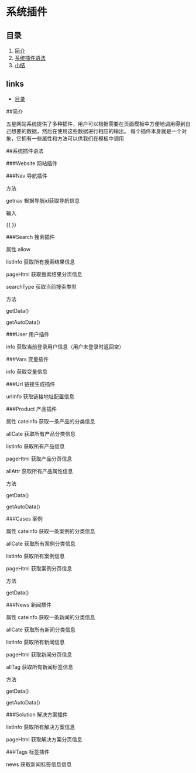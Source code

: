 # 系统插件

## 目录
   1. [简介](1.1.md)
   2. [系统插件语法](1.2.md)
   3. [小结](1.3.md)



## links
   * [目录](<index.md>)
   
   
   
##简介
   
   五星网站系统提供了多种插件，用户可以根据需要在页面模板中方便地调用得到自己想要的数据，然后在使用这些数据进行相应的输出。
   每个插件本身就是一个对象，它拥有一些属性和方法可以供我们在模板中调用   
   
##系统插件语法
   
###Website
网站插件




###Nav
导航插件

方法

getnav
根据导航id获取导航信息

输入

{{ }}

###Search
搜索插件

属性
allow


listInfo
获取所有搜索结果信息

pageHtml
获取搜索结果分页信息

searchType
获取当前搜索类型


方法

getData()


getAutoData()



###User
用户插件

info
获取当前登录用户信息（用户未登录时返回空）


###Vars
变量插件

info
获取变量信息


###Url
链接生成插件

urlInfo
获取链接地址配置信息




###Product
产品插件

属性
cateinfo
获取一条产品的分类信息


allCate
获取所有产品分类信息


listInfo
获取所有产品信息


pageHtml
获取产品分页信息

allAttr
获取所有产品属性信息


方法

getData()


getAutoData()



###Cases
案例

属性
cateinfo
获取一条案例的分类信息


allCate
获取所有案例分类信息


listInfo
获取所有案例信息


pageHtml
获取案例分页信息


方法

getData()


###News
新闻插件

属性
cateinfo
获取一条新闻的分类信息


allCate
获取所有新闻分类信息


listInfo
获取所有新闻信息


pageHtml
获取新闻分页信息

allTag
获取所有新闻标签信息


方法

getData()


getAutoData()



###Solution
解决方案插件

listInfo
获取所有解决方案信息


pageHtml
获取解决方案分页信息


###Tags
标签插件

news
获取新闻标签信息信息




